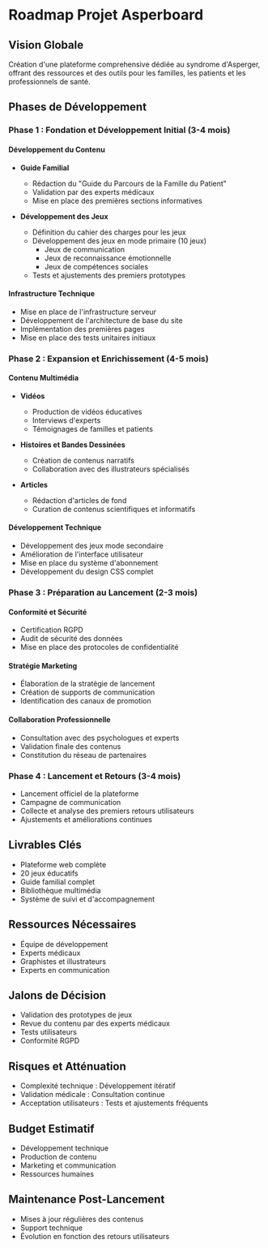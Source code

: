 # Roadmap Projet Asperboard

## Vision Globale

Création d'une plateforme comprehensive dédiée au syndrome d'Asperger, offrant des ressources et des outils pour les familles, les patients et les professionnels de santé.

## Phases de Développement

### Phase 1 : Fondation et Développement Initial (3-4 mois)

#### Développement du Contenu

- **Guide Familial**
  - Rédaction du "Guide du Parcours de la Famille du Patient"
  - Validation par des experts médicaux
  - Mise en place des premières sections informatives

- **Développement des Jeux**
  - Définition du cahier des charges pour les jeux
  - Développement des jeux en mode primaire (10 jeux)
    - Jeux de communication
    - Jeux de reconnaissance émotionnelle
    - Jeux de compétences sociales
  - Tests et ajustements des premiers prototypes

#### Infrastructure Technique

- Mise en place de l'infrastructure serveur
- Développement de l'architecture de base du site
- Implémentation des premières pages
- Mise en place des tests unitaires initiaux

### Phase 2 : Expansion et Enrichissement (4-5 mois)

#### Contenu Multimédia

- **Vidéos**
  - Production de vidéos éducatives
  - Interviews d'experts
  - Témoignages de familles et patients

- **Histoires et Bandes Dessinées**
  - Création de contenus narratifs
  - Collaboration avec des illustrateurs spécialisés

- **Articles**
  - Rédaction d'articles de fond
  - Curation de contenus scientifiques et informatifs

#### Développement Technique

- Développement des jeux mode secondaire
- Amélioration de l'interface utilisateur
- Mise en place du système d'abonnement
- Développement du design CSS complet

### Phase 3 : Préparation au Lancement (2-3 mois)

#### Conformité et Sécurité

- Certification RGPD
- Audit de sécurité des données
- Mise en place des protocoles de confidentialité

#### Stratégie Marketing

- Élaboration de la stratégie de lancement
- Création de supports de communication
- Identification des canaux de promotion

#### Collaboration Professionnelle

- Consultation avec des psychologues et experts
- Validation finale des contenus
- Constitution du réseau de partenaires

### Phase 4 : Lancement et Retours (3-4 mois)

- Lancement officiel de la plateforme
- Campagne de communication
- Collecte et analyse des premiers retours utilisateurs
- Ajustements et améliorations continues

## Livrables Clés

- Plateforme web complète
- 20 jeux éducatifs
- Guide familial complet
- Bibliothèque multimédia
- Système de suivi et d'accompagnement

## Ressources Nécessaires

- Équipe de développement
- Experts médicaux
- Graphistes et illustrateurs
- Experts en communication

## Jalons de Décision

- Validation des prototypes de jeux
- Revue du contenu par des experts médicaux
- Tests utilisateurs
- Conformité RGPD

## Risques et Atténuation

- Complexité technique : Développement itératif
- Validation médicale : Consultation continue
- Acceptation utilisateurs : Tests et ajustements fréquents

## Budget Estimatif

- Développement technique
- Production de contenu
- Marketing et communication
- Ressources humaines

## Maintenance Post-Lancement

- Mises à jour régulières des contenus
- Support technique
- Évolution en fonction des retours utilisateurs
